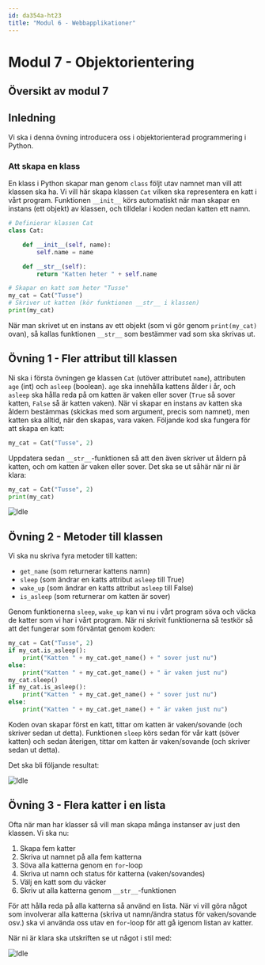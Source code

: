 ```yaml
---
id: da354a-ht23
title: "Modul 6 - Webbapplikationer"
---
```


# Modul 7 - Objektorientering

## Översikt av modul 7

## Inledning

Vi ska i denna övning introducera oss i objektorienterad programmering i Python.

### Att skapa en klass

En klass i Python skapar man genom `class` följt utav namnet man vill att klassen ska ha. Vi vill här skapa klassen `Cat` vilken ska representera en katt i vårt program. Funktionen `__init__` körs automatiskt när man skapar en instans (ett objekt) av klassen, och tilldelar i koden nedan katten ett namn.

```python
# Definierar klassen Cat
class Cat:

    def __init__(self, name):
        self.name = name

    def __str__(self):
        return "Katten heter " + self.name

# Skapar en katt som heter "Tusse"
my_cat = Cat("Tusse")
# Skriver ut katten (kör funktionen __str__ i klassen)
print(my_cat)
```

När man skrivet ut en instans av ett objekt (som vi gör genom `print(my_cat)` ovan), så kallas funktionen `__str__` som bestämmer vad som ska skrivas ut.

## Övning 1 - Fler attribut till klassen

Ni ska i första övningen ge klassen `Cat` (utöver attributet `name`), attributen `age` (int) och `asleep` (boolean). `age` ska innehålla kattens ålder i år, och `asleep` ska hålla reda på om katten är vaken eller sover (`True` så sover katten, `False` så är katten vaken). När vi skapar en instans av katten ska åldern bestämmas (skickas med som argument, precis som namnet), men katten ska alltid, när den skapas, vara vaken. Följande kod ska fungera för att skapa en katt:

```python
my_cat = Cat("Tusse", 2)
```

Uppdatera sedan `__str__`-funktionen så att den även skriver ut åldern på katten, och om katten är vaken eller sover. Det ska se ut såhär när ni är klara:

```python
my_cat = Cat("Tusse", 2)
print(my_cat)
```

![Idle](../images/idle.png)

## Övning 2 - Metoder till klassen

Vi ska nu skriva fyra metoder till katten:

- `get_name` (som returnerar kattens namn)
- `sleep` (som ändrar en katts attribut `asleep` till True)
- `wake_up` (som ändrar en katts attribut `asleep` till False)
- `is_asleep` (som returnerar om katten är sover)

Genom funktionerna `sleep`, `wake_up` kan vi nu i vårt program söva och väcka de katter som vi har i vårt program. När ni skrivit funktionerna så testkör så att det fungerar som förväntat genom koden:

```python
my_cat = Cat("Tusse", 2)
if my_cat.is_asleep():
    print("Katten " + my_cat.get_name() + " sover just nu")
else:
    print("Katten " + my_cat.get_name() + " är vaken just nu")
my_cat.sleep()
if my_cat.is_asleep():
    print("Katten " + my_cat.get_name() + " sover just nu")
else:
    print("Katten " + my_cat.get_name() + " är vaken just nu")
```

Koden ovan skapar först en katt, tittar om katten är vaken/sovande (och skriver sedan ut detta). Funktionen `sleep` körs sedan för vår katt (söver katten) och sedan återigen, tittar om katten är vaken/sovande (och skriver sedan ut detta).

Det ska bli följande resultat:

![Idle](../images/idle2.png)

## Övning 3 - Flera katter i en lista

Ofta när man har klasser så vill man skapa många instanser av just den klassen. Vi ska nu:

1. Skapa fem katter
2. Skriva ut namnet på alla fem katterna
3. Söva alla katterna genom en `for`-loop
4. Skriva ut namn och status för katterna (vaken/sovandes)
5. Välj en katt som du väcker
6. Skriv ut alla katterna genom `__str__`-funktionen

För att hålla reda på alla katterna så använd en lista. När vi vill göra något som involverar alla katterna (skriva ut namn/ändra status för vaken/sovande osv.) ska vi använda oss utav en `for`-loop för att gå igenom listan av katter.

När ni är klara ska utskriften se ut något i stil med:

![Idle](../images/idle3.png)